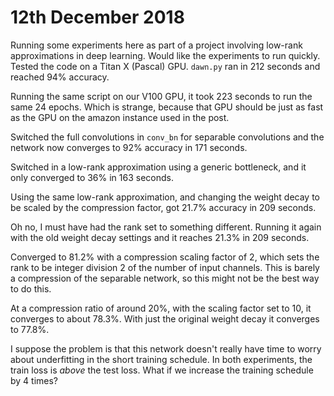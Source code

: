 
12th December 2018
==================

Running some experiments here as part of a project involving low-rank
approximations in deep learning. Would like the experiments to run quickly.
Tested the code on a Titan X (Pascal) GPU. `dawn.py` ran in 212 seconds and
reached 94% accuracy.

Running the same script on our V100 GPU, it took 223 seconds to run the
same 24 epochs. Which is strange, because that GPU should be just as fast
as the GPU on the amazon instance used in the post.

Switched the full convolutions in `conv_bn` for separable convolutions and
the network now converges to 92% accuracy in 171 seconds.

Switched in a low-rank approximation using a generic bottleneck, and it
only converged to 36% in 163 seconds.

Using the same low-rank approximation, and changing the weight decay to be
scaled by the compression factor, got 21.7% accuracy in 209 seconds.

Oh no, I must have had the rank set to something different. Running it
again with the old weight decay settings and it reaches 21.3% in 209
seconds.

Converged to 81.2% with a compression scaling factor of 2, which sets the
rank to be integer division 2 of the number of input channels. This is
barely a compression of the separable network, so this might not be the
best way to do this.

At a compression ratio of around 20%, with the scaling factor set to 10, it
converges to about 78.3%. With just the original weight decay it converges
to 77.8%.

I suppose the problem is that this network doesn't really have time to
worry about underfitting in the short training schedule. In both
experiments, the train loss is *above* the test loss. What if we increase
the training schedule by 4 times?


